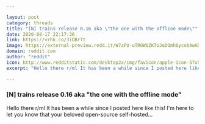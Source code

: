 ```yaml
---

layout: post
category: threads
title: "[N] trains release 0.16 aka \"the one with the offline mode\""
date: 2020-08-17 22:17:36
link: https://vrhk.co/3iOBrTt
image: https://external-preview.redd.it/W7zPU-uTROWbZKToJoDOmh6ycobAwKRL4Lb2rqCLPAI.jpg?width=400&height=209.42408377&auto=webp&crop=400:209.42408377,smart&s=91bb0fd72e682e60dad82a6d5821528020d4581a
domain: reddit.com
author: "reddit"
icon: http://www.redditstatic.com/desktop2x/img/favicon/apple-icon-57x57.png
excerpt: "Hello there r/ml It has been a while since I posted here like this! I'm here to let you know that your beloved open-source self-hosted..."

---
```


### [N] trains release 0.16 aka "the one with the offline mode"

Hello there r/ml It has been a while since I posted here like this! I'm here to let you know that your beloved open-source self-hosted...